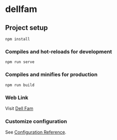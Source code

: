 # dellfam

## Project setup
```
npm install
```

### Compiles and hot-reloads for development
```
npm run serve
```

### Compiles and minifies for production
```
npm run build
```

### Web Link
Visit [Dell Fam](https://dell-fam.herokuapp.com/)

### Customize configuration
See [Configuration Reference](https://cli.vuejs.org/config/).
